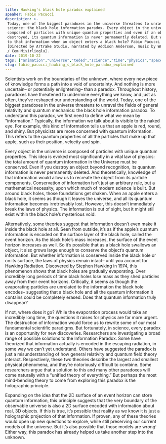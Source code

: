 ```yaml
---
title: Hawking's black hole paradox explained
speaker: Fabio Pacucci
description: >-
 Today, one of the biggest paradoxes in the universe threatens to unravel modern
 science: the black hole information paradox. Every object in the universe is
 composed of particles with unique quantum properties and even if an object is
 destroyed, its quantum information is never permanently deleted. But what happens
 to that information when an object enters a black hole? Fabio Pacucci investigates.
 [Directed by Artrake Studio, narrated by Addison Anderson, music by WORKPLAYWORK
 / Cem Misirlioglu].
date: 2019-10-22
tags: ["animation","universe","teded","science","time","physics","space","quantum-physics","astronomy"]
slug: fabio_pacucci_hawking_s_black_hole_paradox_explained
---
```


Scientists work on the boundaries of the unknown, where every new piece of knowledge 
forms a path into a void of uncertainty. And nothing is more uncertain– or potentially
enlightening– than a paradox. Throughout history, paradoxes have threatened to undermine
everything we know, and just as often, they’ve reshaped our understanding of the world.
Today, one of the biggest paradoxes in the universe threatens to unravel the fields of
general relativity and quantum mechanics: the black hole information paradox. To understand
this paradox, we first need to define what we mean by "information." Typically, the
information we talk about is visible to the naked eye. For example, this kind of
information tells us that an apple is red, round, and shiny. But physicists are more
concerned with quantum information. This refers to the quantum properties of all the
particles that make up that apple, such as their position, velocity and
spin.

Every object in the universe is composed of particles with unique quantum properties. This
idea is evoked most significantly in a vital law of physics: the total amount of quantum
information in the Universe must be conserved. Even if you destroy an object beyond 
recognition, its quantum information is never permanently deleted. And theoretically,
knowledge of that information would allow us to recreate the object from its particle
components. Conservation of information isn’t just an arbitrary rule, but a mathematical
necessity, upon which much of modern science is built. But around black holes, those
foundations get shaken. When an apple enters a black hole, it seems as though it leaves the
universe, and all its quantum information becomes irretrievably lost. However, this
doesn’t immediately break the laws of physics. The information is out of sight, but it
might still exist within the black hole’s mysterious void.

Alternatively, some theories suggest that information doesn’t even make it inside the
black hole at all. Seen from outside, it’s as if the apple’s quantum information is
encoded on the surface layer of the black hole, called the event horizon. As the black
hole’s mass increases, the surface of the event horizon increases as well. So it’s
possible that as a black hole swallows an object, it also grows large enough to conserve
the object’s quantum information. But whether information is conserved inside the black
hole or on its surface, the laws of physics remain intact– until you account for Hawking
Radiation. Discovered by Stephen Hawking in 1974, this phenomenon shows that black holes
are gradually evaporating. Over incredibly long periods of time black holes lose mass as
they shed particles away from their event horizons. Critically, it seems as though the 
evaporating particles are unrelated to the information the black hole encodes– suggesting
that a black hole and all the quantum information it contains could be completely
erased. Does that quantum information truly disappear?

If not, where does it go? While the evaporation process would take an incredibly long
time, the questions it raises for physics are far more urgent. The destruction of
information would force us to rewrite some of our most fundamental scientific paradigms.
But fortunately, in science, every paradox is an opportunity for new discoveries. Researchers
are investigating a broad range of possible solutions to the Information Paradox. Some
have theorized that information actually is encoded in the escaping radiation, in some
way we can’t yet understand. Others have suggested the paradox is just a misunderstanding
of how general relativity and quantum field theory interact. Respectively, these two
theories describe the largest and smallest physical phenomena, and they’re notoriously 
difficult to combine. Some researchers argue that a solution to this and many other
paradoxes will come naturally with a “unified theory of everything.” But perhaps the most
mind-bending theory to come from exploring this paradox is the holographic
principle.

Expanding on the idea that the 2D surface of an event horizon can store quantum
information, this principle suggests that the very boundary of the observable universe is
also a 2D surface encoded with information about real, 3D objects. If this is true, it’s
possible that reality as we know it is just a holographic projection of that
information. If proven, any of these theories would open up new questions to explore,
while still preserving our current models of the universe. But it’s also possible that
those models are wrong! Either way, this paradox has already helped us take another step
into the unknown.

<!--
ad_duration=0
event="TED-Ed"
external_start_time=0
intro_duration=0
is_subtitle_required="False"
is_talk_featured="False"
language="en"
language_swap="False"
native_language="en"
number_of_related_talks=6
number_of_speakers=1
number_of_subtitled_videos=0
number_of_tags=9
number_of_talk_download_languages=19
number_of_talk_more_resources=0
number_of_talk_recommendations=0
number_of_talks_take_actions=0
post_ad_duration=0
published_timestamp="2019-10-22 20:02:52"
recording_date="2019-10-22"
speaker_is_published=0
speaker_name="Fabio Pacucci"
talk_name="Hawking's black hole paradox explained"
talks_tags=["animation","universe","teded","science","time","physics","space","quantum-physics","astronomy"]
url_photo_talk="https://s3.amazonaws.com/talkstar-photos/uploads/245c0ec5-c07e-4157-8052-b5f933d68cc2/informationparadoxtextless2.jpg"
url_webpage="https://www.ted.com/talks/fabio_pacucci_hawking_s_black_hole_paradox_explained"
video_type_name="TED-Ed Original"
-->